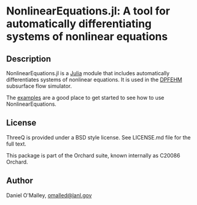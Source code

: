 NonlinearEquations.jl: A tool for automatically differentiating systems of nonlinear equations
===============================

Description
-----------

NonlinearEquations.jl is a [Julia](http://julialang.org/) module that includes automatically differentiates systems of nonlinear equations. It is used in the [DPFEHM](https://github.com/OrchardLANL/DPFEHM.jl) subsurface flow simulator.

The [examples](https://github.com/OrchardLANL/NonlinearEquations.jl/tree/master/examples) are a good place to get started to see how to use NonlinearEquations.

License
-------

ThreeQ is provided under a BSD style license. See LICENSE.md file for the full text.

This package is part of the Orchard suite, known internally as C20086 Orchard.

Author
------

Daniel O'Malley, <omalled@lanl.gov>
